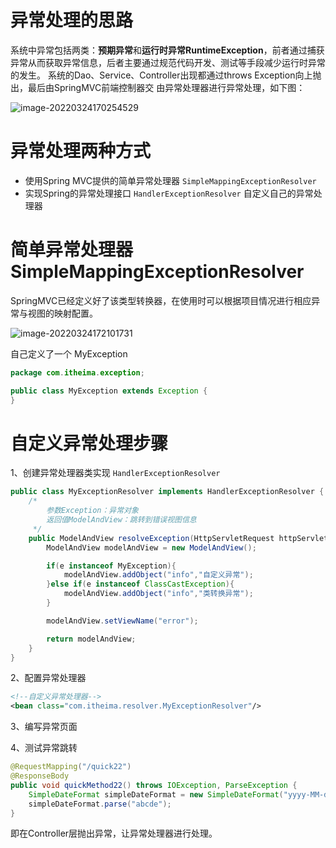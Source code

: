 # 异常处理的思路

系统中异常包括两类：**预期异常**和**运行时异常RuntimeException**，前者通过捕获异常从而获取异常信息，后者主要通过规范代码开发、测试等手段减少运行时异常的发生。
系统的Dao、Service、Controller出现都通过throws Exception向上抛出，最后由SpringMVC前端控制器交
由异常处理器进行异常处理，如下图：

![image-20220324170254529](https://tangnameless-pic.oss-cn-beijing.aliyuncs.com/img/202203241702575.png)

# 异常处理两种方式

- 使用Spring MVC提供的简单异常处理器 `SimpleMappingExceptionResolver`
- 实现Spring的异常处理接口 `HandlerExceptionResolver` 自定义自己的异常处理器

# 简单异常处理器 SimpleMappingExceptionResolver 

SpringMVC已经定义好了该类型转换器，在使用时可以根据项目情况进行相应异常与视图的映射配置。

![image-20220324172101731](https://tangnameless-pic.oss-cn-beijing.aliyuncs.com/img/202203241721788.png)



自己定义了一个 MyException

```java
package com.itheima.exception;

public class MyException extends Exception {
}
```



# 自定义异常处理步骤

1、创建异常处理器类实现 `HandlerExceptionResolver`

```java
public class MyExceptionResolver implements HandlerExceptionResolver {
    /*
        参数Exception：异常对象
        返回值ModelAndView：跳转到错误视图信息
     */
    public ModelAndView resolveException(HttpServletRequest httpServletRequest, HttpServletResponse httpServletResponse, Object o, Exception e) {
        ModelAndView modelAndView = new ModelAndView();

        if(e instanceof MyException){
            modelAndView.addObject("info","自定义异常");
        }else if(e instanceof ClassCastException){
            modelAndView.addObject("info","类转换异常");
        }

        modelAndView.setViewName("error");

        return modelAndView;
    }
}
```

2、配置异常处理器

```xml
<!--自定义异常处理器-->
<bean class="com.itheima.resolver.MyExceptionResolver"/>
```



3、编写异常页面

4、测试异常跳转

```java
@RequestMapping("/quick22") 
@ResponseBody 
public void quickMethod22() throws IOException, ParseException { 
    SimpleDateFormat simpleDateFormat = new SimpleDateFormat("yyyy-MM-dd"); 
    simpleDateFormat.parse("abcde");
}
```

即在Controller层抛出异常，让异常处理器进行处理。

